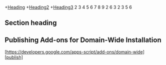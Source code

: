 +[Heading](#section-heading)
+[Heading2](#section-i-want)
+[Heading3](#section-i-want)
2
3
4
5
6
7
8
9
2
6
3
2
3
5
6


## Section heading
## Publishing Add-ons for Domain-Wide Installation
[https://developers.google.com/apps-script/add-ons/domain-wide][publish]
